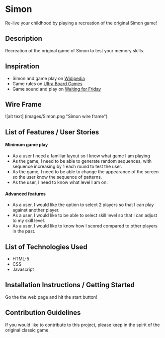# Simon
Re-live your childhood by playing a recreation of the original Simon game!

## Description
Recreation of the original game of Simon to test your memory skills.

## Inspiration
* Simon and game play on [Widipedia](https://en.wikipedia.org/wiki/Simon_(game)#Gameplay)
* Game rules on [Ultra Board Games](https://www.ultraboardgames.com/simon/game-rules.php)
* Game sound and play on [Waiting for Friday](https://www.waitingforfriday.com/?p=586#Sound_frequencies_and_timing)

## Wire Frame
![alt text] (images/Simon.png "Simon wire frame")

## List of Features / User Stories
#### Minimum game play
* As a user I need a familiar layout so I know what game I am playing
* As the game, I need to be able to generate random sequences, with sequence increasing by 1 each round to test the user.
* As the game, I need to be able to change the appearance of the screen so the user know the sequence of patterns.
* As the user, I need to know what level I am on.

#### Advanced features
* As a user, I would like the option to select 2 players so that I can play against another player.
* As a user, I would like to be able to select skill level so that I can adjust to my skill level.
* As a user, I would like to know how I scored compared to other players in the past.

## List of Technologies Used
* HTML-5
* CSS
* Javascript

## Installation Instructions / Getting Started
Go the the web page and hit the start button!

## Contribution Guidelines
If you would like to contribute to this project, please keep in the spirit of the original classic game.
